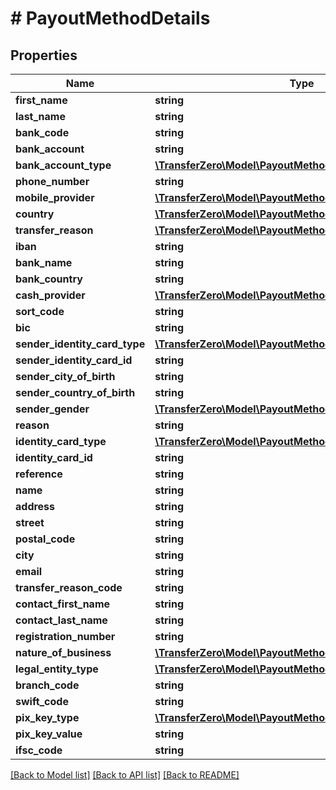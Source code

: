 # # PayoutMethodDetails

## Properties

Name | Type | Description | Notes
------------ | ------------- | ------------- | -------------
**first_name** | **string** |  | 
**last_name** | **string** |  | 
**bank_code** | **string** |  | 
**bank_account** | **string** |  | 
**bank_account_type** | [**\TransferZero\Model\PayoutMethodBankAccountTypeEnum**](PayoutMethodBankAccountTypeEnum.md) |  | [optional] 
**phone_number** | **string** |  | 
**mobile_provider** | [**\TransferZero\Model\PayoutMethodMobileProviderEnum**](PayoutMethodMobileProviderEnum.md) |  | 
**country** | [**\TransferZero\Model\PayoutMethodCountryEnum**](PayoutMethodCountryEnum.md) |  | 
**transfer_reason** | [**\TransferZero\Model\PayoutMethodTransferReasonEnum**](PayoutMethodTransferReasonEnum.md) |  | 
**iban** | **string** |  | 
**bank_name** | **string** |  | 
**bank_country** | **string** |  | [optional] 
**cash_provider** | [**\TransferZero\Model\PayoutMethodCashProviderEnum**](PayoutMethodCashProviderEnum.md) |  | 
**sort_code** | **string** |  | [optional] 
**bic** | **string** |  | [optional] 
**sender_identity_card_type** | [**\TransferZero\Model\PayoutMethodIdentityCardTypeEnum**](PayoutMethodIdentityCardTypeEnum.md) |  | 
**sender_identity_card_id** | **string** |  | 
**sender_city_of_birth** | **string** |  | [optional] 
**sender_country_of_birth** | **string** |  | [optional] 
**sender_gender** | [**\TransferZero\Model\PayoutMethodGenderEnum**](PayoutMethodGenderEnum.md) |  | [optional] 
**reason** | **string** |  | [optional] 
**identity_card_type** | [**\TransferZero\Model\PayoutMethodIdentityCardTypeEnum**](PayoutMethodIdentityCardTypeEnum.md) |  | 
**identity_card_id** | **string** |  | 
**reference** | **string** |  | [optional] 
**name** | **string** |  | 
**address** | **string** |  | 
**street** | **string** |  | 
**postal_code** | **string** |  | 
**city** | **string** |  | 
**email** | **string** |  | [optional] 
**transfer_reason_code** | **string** |  | [optional] 
**contact_first_name** | **string** |  | [optional] 
**contact_last_name** | **string** |  | [optional] 
**registration_number** | **string** |  | [optional] 
**nature_of_business** | [**\TransferZero\Model\PayoutMethodNatureOfBusinessEnum**](PayoutMethodNatureOfBusinessEnum.md) |  | [optional] 
**legal_entity_type** | [**\TransferZero\Model\PayoutMethodLegalEntityTypeEnum**](PayoutMethodLegalEntityTypeEnum.md) |  | [optional] 
**branch_code** | **string** |  | [optional] 
**swift_code** | **string** |  | 
**pix_key_type** | [**\TransferZero\Model\PayoutMethodPixKeyTypeEnum**](PayoutMethodPixKeyTypeEnum.md) |  | [optional] 
**pix_key_value** | **string** |  | [optional] 
**ifsc_code** | **string** |  | 

[[Back to Model list]](../../README.md#documentation-for-models) [[Back to API list]](../../README.md#documentation-for-api-endpoints) [[Back to README]](../../README.md)


